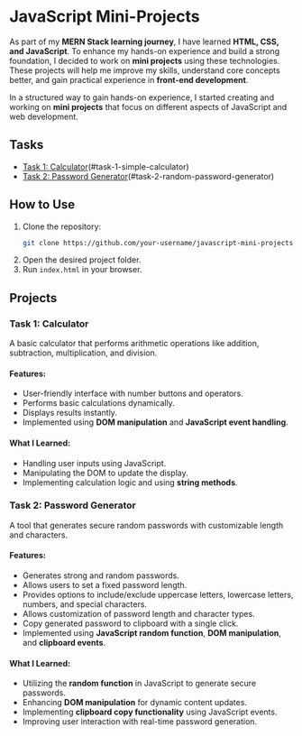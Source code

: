 # JavaScript Mini-Projects

As part of my **MERN Stack learning journey**, I have learned **HTML, CSS, and JavaScript**. To enhance my hands-on experience and build a strong foundation, I decided to work on **mini projects** using these technologies. These projects will help me improve my skills, understand core concepts better, and gain practical experience in **front-end development**.

In a structured way to gain hands-on experience, I started creating and working on **mini projects** that focus on different aspects of JavaScript and web development.

## Tasks
- [Task 1: Calculator](#task-1-calculator)(#task-1-simple-calculator)
- [Task 2: Password Generator](#task-2-password-generator)(#task-2-random-password-generator)

## How to Use
1. Clone the repository:
   ```sh
   git clone https://github.com/your-username/javascript-mini-projects.git
   ```
2. Open the desired project folder.
3. Run `index.html` in your browser.

## Projects

### Task 1: Calculator
A basic calculator that performs arithmetic operations like addition, subtraction, multiplication, and division.

#### Features:
- User-friendly interface with number buttons and operators.
- Performs basic calculations dynamically.
- Displays results instantly.
- Implemented using **DOM manipulation** and **JavaScript event handling**.

#### What I Learned:
- Handling user inputs using JavaScript.
- Manipulating the DOM to update the display.
- Implementing calculation logic and using **string methods**.

### Task 2: Password Generator
A tool that generates secure random passwords with customizable length and characters.

#### Features:
- Generates strong and random passwords.
- Allows users to set a fixed password length.
- Provides options to include/exclude uppercase letters, lowercase letters, numbers, and special characters.
- Allows customization of password length and character types.
- Copy generated password to clipboard with a single click.
- Implemented using **JavaScript random function**, **DOM manipulation**, and **clipboard events**.

#### What I Learned:
- Utilizing the **random function** in JavaScript to generate secure passwords.
- Enhancing **DOM manipulation** for dynamic content updates.
- Implementing **clipboard copy functionality** using JavaScript events.
- Improving user interaction with real-time password generation.


